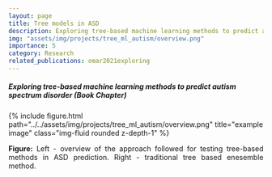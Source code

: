 ```yaml
---
layout: page
title: Tree models in ASD
description: Exploring tree-based machine learning methods to predict autism spectrum disorder
img: "assets/img/projects/tree_ml_autism/overview.png"
importance: 5
category: Research
related_publications: omar2021exploring
---
```


<h5>Exploring tree-based machine learning methods to predict autism spectrum disorder (<b>Book Chapter</b>)</h5>
<div class="row">
    <div class="col-sm mt-3 mt-md-0">
        {% include figure.html path="../../assets/img/projects/tree_ml_autism/overview.png" title="example image" class="img-fluid rounded z-depth-1" %}
    </div>
</div>
<div class="caption">
    <p align='justify'>
        <b>Figure:</b> Left - overview of the approach followed for testing tree-based methods in ASD prediction. Right - traditional tree based enesemble method.
    </p>
</div>
